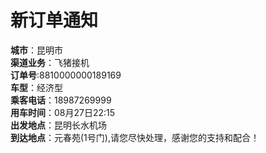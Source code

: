  
# 新订单通知
__城市__：昆明市  
__渠道业务__：飞猪接机  
__订单号__:8810000000189169  
__车型__：经济型  
__乘客电话__：18987269999  
__用车时间__：08月27日22:15  
__出发地点__：昆明长水机场  
__到达地点__：元春苑(1号门),请您尽快处理，感谢您的支持和配合！
